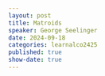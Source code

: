 ```yaml
---
layout: post
title: Matroids
speaker: George Seelinger
date: 2024-09-18
categories: learnalco2425
published: true
show-date: true
---
```

